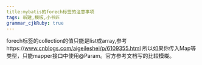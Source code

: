 ```yaml
---
title:mybatis的forech标签的注意事项
tags: 新建,模板,小书匠
grammar_cjkRuby: true
---
```

forech标签的collection的值只能是list或array,参考https://www.cnblogs.com/aigeileshei/p/6109355.html
所以如果你传入Map等类型，只能mapper接口中使用@Param。官方参考文档写的比较模糊。